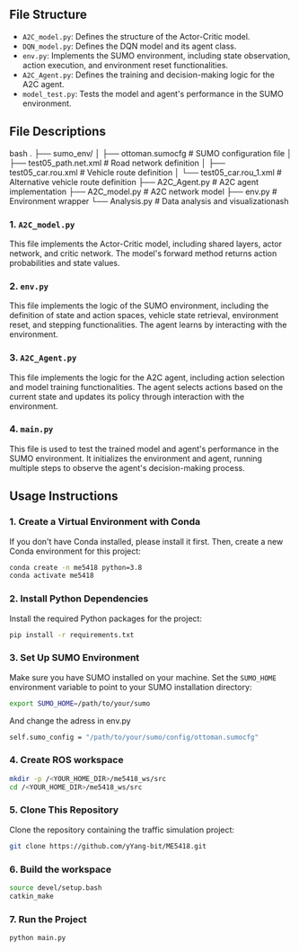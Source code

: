 ## File Structure
- `A2C_model.py`: Defines the structure of the Actor-Critic model.
- `DQN_model.py`: Defines the DQN model and its agent class.
- `env.py`: Implements the SUMO environment, including state observation, action execution, and environment reset functionalities.
- `A2C_Agent.py`: Defines the training and decision-making logic for the A2C agent.
- `model_test.py`: Tests the model and agent's performance in the SUMO environment.

## File Descriptions
bash
.
├── sumo_env/
│ ├── ottoman.sumocfg # SUMO configuration file
│ ├── test05_path.net.xml # Road network definition
│ ├── test05_car.rou.xml # Vehicle route definition
│ └── test05_car.rou_1.xml # Alternative vehicle route definition
├── A2C_Agent.py # A2C agent implementation
├── A2C_model.py # A2C network model
├── env.py # Environment wrapper
└── Analysis.py # Data analysis and visualizationash


### 1. `A2C_model.py`
This file implements the Actor-Critic model, including shared layers, actor network, and critic network. The model's forward method returns action probabilities and state values.


### 2. `env.py`
This file implements the logic of the SUMO environment, including the definition of state and action spaces, vehicle state retrieval, environment reset, and stepping functionalities. The agent learns by interacting with the environment.

### 3. `A2C_Agent.py`
This file implements the logic for the A2C agent, including action selection and model training functionalities. The agent selects actions based on the current state and updates its policy through interaction with the environment.

### 4. `main.py`
This file is used to test the trained model and agent's performance in the SUMO environment. It initializes the environment and agent, running multiple steps to observe the agent's decision-making process.

## Usage Instructions
### 1. Create a Virtual Environment with Conda

If you don't have Conda installed, please install it first. Then, create a new Conda environment for this project:

```bash
conda create -n me5418 python=3.8
conda activate me5418
```

### 2. Install Python Dependencies

Install the required Python packages for the project:

```bash
pip install -r requirements.txt
```

### 3. Set Up SUMO Environment

Make sure you have SUMO installed on your machine. Set the `SUMO_HOME` environment variable to point to your SUMO installation directory:

```bash
export SUMO_HOME=/path/to/your/sumo
```
And change the adress in env.py

```bash
self.sumo_config = "/path/to/your/sumo/config/ottoman.sumocfg"
```

### 4. Create ROS workspace
```bash
mkdir -p /<YOUR_HOME_DIR>/me5418_ws/src
cd /<YOUR_HOME_DIR>/me5418_ws/src
```

### 5. Clone This Repository

Clone the repository containing the traffic simulation project:

```bash
git clone https://github.com/yYang-bit/ME5418.git
```

### 6. Build the workspace

```bash
source devel/setup.bash
catkin_make
```

### 7. Run the Project

```bash
python main.py
```